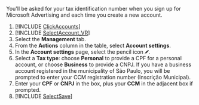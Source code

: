 You'll be asked for your tax identification number when you sign up for Microsoft Advertising and each time you create a new account.

1. [!INCLUDE [ClickAccounts](./ClickAccounts.md)]
1. [!INCLUDE [SelectAccount_VR](./SelectAccount_VR.md)]
1. Select the **Management** tab.
1. From the **Actions** column in the table, select **Account settings**.
1. In the **Account settings** page, select the pencil icon ![pencil icon](../../images/BA_icon_edit.png).
1. Select a **Tax type**: choose **Personal** to provide a CPF for a personal account, or choose **Business** to provide a CNPJ. If you have a business account registered in the municipality of São Paulo, you will be prompted to enter your CCM registration number (Inscrição Municipal).
1. Enter your **CPF** or **CNPJ** in the box, plus your **CCM** in the adjacent box if prompted.
1. [!INCLUDE [SelectSave](./SelectSave.md)]


